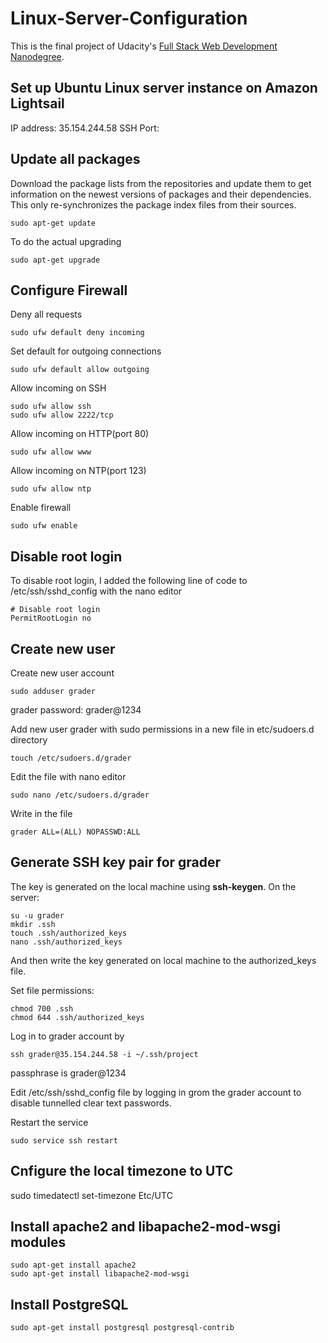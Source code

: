 # Linux-Server-Configuration

This is the final project of Udacity's [Full Stack Web Development Nanodegree]().

## Set up Ubuntu Linux server instance on Amazon Lightsail
IP address: 35.154.244.58
SSH Port:

## Update all packages

Download the package lists from the repositories and update them to get information on the newest versions of packages and their dependencies. This only re-synchronizes the package index files from their sources.
```
sudo apt-get update
```

To do the actual upgrading
```
sudo apt-get upgrade
```

## Configure Firewall
Deny all requests
```
sudo ufw default deny incoming
```

Set default for outgoing connections
```
sudo ufw default allow outgoing
```

Allow incoming on SSH
```
sudo ufw allow ssh
sudo ufw allow 2222/tcp
```

Allow incoming on HTTP(port 80)
```
sudo ufw allow www
```

Allow incoming on NTP(port 123)
```
sudo ufw allow ntp
```

Enable firewall
```
sudo ufw enable
```
## Disable root login

To disable root login, I added the following line of code to /etc/ssh/sshd_config
with the nano editor
```
# Disable root login
PermitRootLogin no
```

## Create new user

Create new user account
```
sudo adduser grader
```

grader password: grader@1234

Add new user grader with sudo permissions in a new file in etc/sudoers.d directory
```
touch /etc/sudoers.d/grader
```
Edit the file with nano editor
```
sudo nano /etc/sudoers.d/grader
```
Write in the file
```
grader ALL=(ALL) NOPASSWD:ALL

```

## Generate SSH key pair for grader
The key is generated on the local machine using **ssh-keygen**.
On the server:
```
su -u grader
mkdir .ssh
touch .ssh/authorized_keys
nano .ssh/authorized_keys
```
And then write the key generated on local machine to the authorized_keys file.

Set file permissions:
```
chmod 700 .ssh
chmod 644 .ssh/authorized_keys
```
Log in to grader account by
```
ssh grader@35.154.244.58 -i ~/.ssh/project
```
passphrase is grader@1234

Edit /etc/ssh/sshd_config file by logging in grom the grader account to disable tunnelled clear text passwords.

Restart the service
```
sudo service ssh restart
```

## Cnfigure the local timezone to UTC

sudo timedatectl set-timezone Etc/UTC


## Install apache2 and libapache2-mod-wsgi modules

```
sudo apt-get install apache2
sudo apt-get install libapache2-mod-wsgi
```

## Install PostgreSQL
```
sudo apt-get install postgresql postgresql-contrib
```


